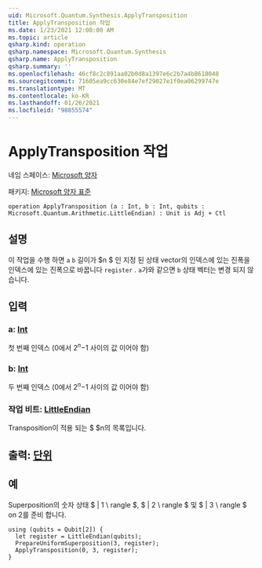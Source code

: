 ```yaml
---
uid: Microsoft.Quantum.Synthesis.ApplyTransposition
title: ApplyTransposition 작업
ms.date: 1/23/2021 12:00:00 AM
ms.topic: article
qsharp.kind: operation
qsharp.namespace: Microsoft.Quantum.Synthesis
qsharp.name: ApplyTransposition
qsharp.summary: ''
ms.openlocfilehash: 46cf8c2c891aa02b0d8a1397e6c2b7a4b8618048
ms.sourcegitcommit: 71605ea9cc630e84e7ef29027e1f0ea06299747e
ms.translationtype: MT
ms.contentlocale: ko-KR
ms.lasthandoff: 01/26/2021
ms.locfileid: "98855574"
---
```

# <a name="applytransposition-operation"></a>ApplyTransposition 작업

네임 스페이스: [Microsoft 양자](xref:Microsoft.Quantum.Synthesis)

패키지: [Microsoft 양자 표준](https://nuget.org/packages/Microsoft.Quantum.Standard)




```qsharp
operation ApplyTransposition (a : Int, b : Int, qubits : Microsoft.Quantum.Arithmetic.LittleEndian) : Unit is Adj + Ctl
```


## <a name="description"></a>설명

이 작업을 수행 하면 `a` `b` 길이가 $n $ 인 지정 된 상태 vector의 인덱스에 있는 진폭을 인덱스에 있는 진폭으로 바꿉니다 `register` .  `a`가와 같으면 `b` 상태 벡터는 변경 되지 않습니다.

## <a name="input"></a>입력

### <a name="a--int"></a>a: [Int](xref:microsoft.quantum.lang-ref.int)

첫 번째 인덱스 (0에서 $2 ^ n-$1 사이의 값 이어야 함)


### <a name="b--int"></a>b: [Int](xref:microsoft.quantum.lang-ref.int)

두 번째 인덱스 (0에서 $2 ^ n-$1 사이의 값 이어야 함)


### <a name="qubits--littleendian"></a>작업 비트: [LittleEndian](xref:Microsoft.Quantum.Arithmetic.LittleEndian)

Transposition이 적용 되는 $ $n의 목록입니다.



## <a name="output--unit"></a>출력: [단위](xref:microsoft.quantum.lang-ref.unit)



## <a name="example"></a>예

Superposition의 숫자 상태 $ | 1 \ rangle $, $ | 2 \ rangle $ 및 $ | 3 \ rangle $ on 2를 준비 합니다.

```qsharp
using (qubits = Qubit[2]) {
  let register = LittleEndian(qubits);
  PrepareUniformSuperposition(3, register);
  ApplyTransposition(0, 3, register);
}
```